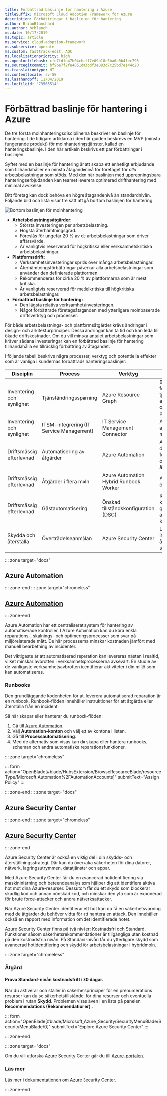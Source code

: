 ```yaml
---
title: Förbättrad baslinje för hantering i Azure
titleSuffix: Microsoft Cloud Adoption Framework for Azure
description: Förbättringar i baslinjen för hantering
author: BrianBlanchard
ms.author: brblanch
ms.date: 10/17/2019
ms.topic: article
ms.service: cloud-adoption-framework
ms.subservice: operate
ms.custom: fasttrack-edit, AQC
ms.localizationpriority: high
ms.openlocfilehash: cfe7fdfa47b04cbcff7e09b18c5ba6a0b4fec795
ms.sourcegitcommit: bf9be7f2fe4851d83cdf3e083c7c25bd7e144c20
ms.translationtype: HT
ms.contentlocale: sv-SE
ms.lasthandoff: 11/04/2019
ms.locfileid: "73565514"
---
```

# <a name="enhanced-management-baseline-in-azure"></a>Förbättrad baslinje för hantering i Azure

De tre första molnhanteringsdisciplinerna beskriver en baslinje för hantering. I de tidigare artiklarna i den här guiden beskrevs en MVP (minsta fungerande produkt) för molnhanteringstjänster, kallad en hanteringsbaslinje. I den här artikeln beskrivs ett par förbättringar i baslinjen.

Syftet med en baslinje för hantering är att skapa ett enhetligt erbjudande som tillhandahåller en minsta åtagandenivå för företaget för *alla* arbetsbelastningar som stöds. Med den här baslinjen med upprepningsbara hanteringserbjudanden kan teamet leverera optimerad drifthantering med minimal avvikelse.

Ditt företag kan dock behöva en högre åtagandenivå än standardnivån. Följande bild och lista visar tre sätt att gå bortom baslinjen för hantering.

![Bortom baslinjen för molnhantering](../../_images/manage/beyond-the-baseline.png)

- **Arbetsbelastningsåtgärder:**
  - Största investeringen per arbetsbelastning.
  - Högsta återhämtningsgrad.
  - Föreslås för ungefär 20 % av de arbetsbelastningar som driver affärsvärde.
  - Är vanligtvis reserverad för högkritiska eller verksamhetskritiska arbetsbelastningar.
- **Plattformsdrift:**
  - Verksamhetsinvesteringar sprids över många arbetsbelastningar.
  - Återhämtningsförbättringar påverkar alla arbetsbelastningar som använder den definierade plattformen.
  - Rekommenderas för cirka 20 % av plattformarna som är mest kritiska.
  - Är vanligtvis reserverad för medelkritiska till högkritiska arbetsbelastningar.
- **Förbättrad baslinje för hantering:**
  - Den lägsta relativa verksamhetsinvesteringen.
  - Något förbättrade företagsåtaganden med ytterligare molnbaserade driftsverktyg och processer.

För både arbetsbelastnings- och plattformsåtgärder krävs ändringar i design- och arkitekturprinciper. Dessa ändringar kan ta tid och kan leda till ökade driftskostnader. Om du vill minska antalet arbetsbelastningar som kräver sådana investeringar kan en förbättrad baslinje för hantering tillhandahålla en tillräcklig förbättring av åtagandet.

I följande tabell beskrivs några processer, verktyg och potentiella effekter som är vanliga i kundernas förbättrade hanteringsbaslinjer:

| Disciplin  | Process  | Verktyg | Potentiell påverkan | Läs mer |
|---|---|---|---|---|
|Inventering och synlighet|Tjänständringsspårning|Azure Resource Graph|Bättre insyn i förändringar i Azure-tjänster kan hjälpa dig att snabbare identifiera och åtgärda negativ påverkan.|[Översikt över Azure Resource Graph](https://docs.microsoft.com/azure/governance/resource-graph/overview)|
|Inventering och synlighet|ITSM-integrering (IT Service Management)|IT Service Management Connector|Automatisk ITSM-anslutning skapar medvetenhet tidigare.|[Anslutningsprogram för hantering av IT-tjänster (ITSM)](https://docs.microsoft.com/azure/azure-monitor/platform/itsmc-overview)|
|Driftsmässig efterlevnad|Automatisering av åtgärder|Azure Automation|Automatisera driftsmässig efterlevnad för att vidta snabbare och mer korrekta åtgärder vid ändringar.|Se följande avsnitt|
|Driftsmässig efterlevnad|Åtgärder i flera moln|Azure Automation Hybrid Runbook Worker|Automatisera driften över flera moln.|[Översikt över Hybrid Runbook Worker](https://docs.microsoft.com/azure/automation/automation-hybrid-runbook-worker)|
|Driftsmässig efterlevnad|Gästautomatisering| Önskad tillståndskonfiguration (DSC)|Kodbaserad konfiguration av gästoperativsystem för att minska fel- och konfigurationsavvikelser.|[DSC-översikt](https://docs.microsoft.com/powershell/scripting/dsc/overview/overview)|
|Skydda och återställa|Överträdelseanmälan|Azure Security Center|Utöka skyddet för att inkludera återställningsutlösare för säkerhetsöverträdelser.|Se följande avsnitt|

::: zone target="docs"

## <a name="azure-automation"></a>Azure Automation

::: zone-end
::: zone target="chromeless"

## <a name="azure-automationtabazureautomation"></a>[Azure Automation](#tab/AzureAutomation)

::: zone-end

Azure Automation har ett centraliserat system för hantering av automatiserade kontroller. I Azure Automation kan du köra enkla reparations-, skalnings- och optimeringsprocesser som svar på miljörelaterade mått. De här processerna minskar kostnaden jämfört med manuell bearbetning av incidenter.

Det viktigaste är att automatiserad reparation kan levereras nästan i realtid, vilket minskar avbrotten i verksamhetsprocesserna avsevärt. En studie av de vanligaste verksamhetsavbrotten identifierar aktiviteter i din miljö som kan automatiseras.

### <a name="runbooks"></a>Runbooks

Den grundläggande kodenheten för att leverera automatiserad reparation är en runbook. Runbook-flöden innehåller instruktioner för att åtgärda eller återställa från en incident.

Så här skapar eller hanterar du runbook-flöden:

1. Gå till [Azure Automation](https://portal.azure.com/#blade/HubsExtension/BrowseResourceBlade/resourceType/Microsoft.Automation%2FAutomationAccounts).
1. Välj **Automation-konton** och välj ett av kontona i listan.
1. Gå till **Processautomatisering**.
1. Med de alternativ som visas kan du skapa eller hantera runbooks, scheman och andra automatiska reparationsfunktioner.

::: zone target="chromeless"

<!-- markdownlint-disable DOCSMD001 -->

::: form action="OpenBlade[#blade/HubsExtension/BrowseResourceBlade/resourceType/Microsoft.Automation%2FAutomationAccounts]" submitText="Assign Policy" :::

<!-- markdownlint-enable DOCSMD001 -->

::: zone-end
::: zone target="docs"

## <a name="azure-security-center"></a>Azure Security Center

::: zone-end
::: zone target="chromeless"

## <a name="azure-security-centertabazuresecuritycenter"></a>[Azure Security Center](#tab/AzureSecurityCenter)

::: zone-end

Azure Security Center är också en viktig del i din skydds- och återställningsstrategi. Där kan du övervaka säkerheten för dina datorer, nätverk, lagringsutrymmen, datatjänster och appar.

Med Azure Security Center får du en avancerad hotidentifiering via maskininlärning och beteendeanalys som hjälper dig att identifiera aktiva hot mot dina Azure-resurser. Dessutom får du ett skydd som blockerar skadlig kod och annan oönskad kod, och minskar den yta som är exponerad för brute force-attacker och andra nätverksattacker.

När Azure Security Center identifierar ett hot kan du få en säkerhetsvarning med de åtgärder du behöver vidta för att hantera en attack. Den innehåller också en rapport med information om det identifierade hotet.

Azure Security Center finns på två nivåer: Kostnadsfri och Standard. Funktioner såsom säkerhetsrekommendationer är tillgängliga utan kostnad på den kostnadsfria nivån. På Standard-nivån får du ytterligare skydd som avancerad hotidentifiering och skydd för arbetsbelastningar i hybridmoln.

::: zone target="chromeless"

### <a name="action"></a>Åtgärd

#### <a name="try-standard-tier-for-free-for-your-first-30-days"></a>Prova Standard-nivån kostnadsfritt i 30 dagar.

När du aktiverar och ställer in säkerhetsprinciper för en prenumerations resurser kan du se säkerhetstillståndet för dina resurser och eventuella problem i rutan **Skydd**. Problemen visas även i en lista på panelen **Recommendations (Rekommendationer)** .

::: form action="OpenBlade[#blade/Microsoft_Azure_Security/SecurityMenuBlade/SecurityMenuBlade/0]" submitText="Explore Azure Security Center" :::

::: zone-end

::: zone target="docs"

Om du vill utforska Azure Security Center går du till [Azure-portalen](https://portal.azure.com/#blade/Microsoft_Azure_Security/SecurityMenuBlade/SecurityMenuBlade/0).

### <a name="learn-more"></a>Läs mer

Läs mer i [dokumentationen om Azure Security Center](https://docs.microsoft.com/azure/security-center).

::: zone-end
